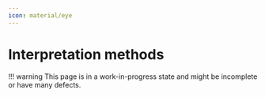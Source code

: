 ```yaml
---
icon: material/eye
---
```


# Interpretation methods

!!! warning
    This page is in a work-in-progress state and might be incomplete or have many defects.